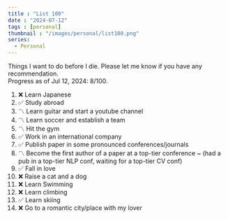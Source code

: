 ```yaml
---
title : "List 100"
date : "2024-07-12"
tags : [personal]
thumbnail : "/images/personal/list100.png"
series:
  - Personal
---
```

Things I want to do before I die. Please let me know if you have any recommendation.<br/>
Progress as of Jul 12, 2024: 8/100.

1. ❌ Learn Japanese
2. ✅ Study abroad
3. 〽️ Learn guitar and start a youtube channel
4. 〽️ Learn soccer and establish a team
5. 〽️ Hit the gym
6. ✅ Work in an international company
7. ✅ Publish paper in some pronounced conferences/journals
8. 〽️ Become the first author of a paper at a top-tier conference ~ (had a pub in a top-tier NLP conf, waiting for a top-tier CV conf)
9. ✅ Fall in love
10. ❌ Raise a cat and a dog
11. ❌ Learn Swimming
12. ❌ Learn climbing
13. ✅ Learn skiing
14. ❌ Go to a romantic city/place with my lover



